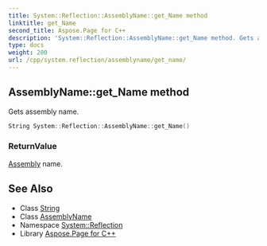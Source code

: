 ```yaml
---
title: System::Reflection::AssemblyName::get_Name method
linktitle: get_Name
second_title: Aspose.Page for C++
description: 'System::Reflection::AssemblyName::get_Name method. Gets assembly name in C++.'
type: docs
weight: 200
url: /cpp/system.reflection/assemblyname/get_name/
---
```

## AssemblyName::get_Name method


Gets assembly name.

```cpp
String System::Reflection::AssemblyName::get_Name()
```


### ReturnValue

[Assembly](../../assembly/) name.

## See Also

* Class [String](../../../system/string/)
* Class [AssemblyName](../)
* Namespace [System::Reflection](../../)
* Library [Aspose.Page for C++](../../../)
